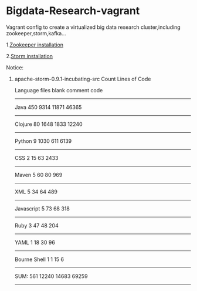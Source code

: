 Bigdata-Research-vagrant
=============

Vagrant config to create a virtualized big data research cluster,including zookeeper,storm,kafka...

1.[Zookeeper installation](http://zookeeper.apache.org/doc/r3.4.6/zookeeperStarted.html#sc_Download)

2.[Storm installation](http://storm.incubator.apache.org/documentation/Setting-up-a-Storm-cluster.html)



Notice:

1. apache-storm-0.9.1-incubating-src Count Lines of Code


    
    
    Language                     files          blank        comment           code
    
    -------------------------------------------------------------------------------
    
    Java                           450           9314          11871          46365
    
    -------------------------------------------------------------------------------
    
    Clojure                         80           1648           1833          12240
    
    -------------------------------------------------------------------------------
    
    Python                           9           1030            611           6139
    
    -------------------------------------------------------------------------------
    
    CSS                              2             15             63           2433
    
    -------------------------------------------------------------------------------
    
    Maven                            5             60             80            969
    
    -------------------------------------------------------------------------------
    
    XML                              5             34             64            489
    
    -------------------------------------------------------------------------------
    
    Javascript                       5             73             68            318
    
    -------------------------------------------------------------------------------
    
    Ruby                             3             47             48            204
    
    -------------------------------------------------------------------------------
    
    YAML                             1             18             30             96
    
    -------------------------------------------------------------------------------
    
    Bourne Shell                     1              1             15              6
    
    -------------------------------------------------------------------------------
    
    SUM:                           561          12240          14683          69259
    
    -------------------------------------------------------------------------------
 

  


